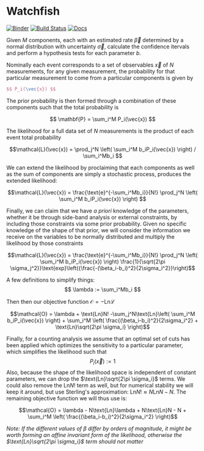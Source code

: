 # Watchfish

[![Binder](https://mybinder.org/badge_logo.svg)](https://mybinder.org/v2/gh/morganaskins/watchfish/master)
[![Build Status](https://travis-ci.com/MorganAskins/watchfish.svg?branch=master)](https://travis-ci.com/MorganAskins/watchfish)
[![Docs](https://img.shields.io/badge/docs-stable-blue.svg)](https://morganaskins.github.io/watchfish)

Given $M$ components, each with an estimated rate $\vec{\beta}$ determined by a
normal distribution with uncertainty $\vec{\sigma}$, calculate the confidence
itervals and perform a hypothesis tests for each parameter $b$.

Nominally each event corresponds to a set of observables $\vec{x}$ of $N$
measurements, for any given measurement, the probability for that particular
measurement to come from a particular components is given by

```Latex
$$ P_i(\vec{x}) $$
```

The prior probability is then formed through a combination of these components
such that the total probability is 

$$ \mathbf{P} = \sum_i^M P_i(\vec{x}) $$

The likelihood for a full data set of $N$ measurements is the product of each
event total probability

$$\mathcal{L}(\vec{x}) = \prod_j^N \left( \sum_i^M b_iP_i(\vec{x}) \right) / \sum_i^Mb_i $$

We can extend the likelihood by proclaiming that each components as well as the
sum of components are simply a stochastic process, produces the extended
likelihood:

$$\mathcal{L}(\vec{x}) = \frac{\text{e}^{-\sum_i^Mb_i}}{N!} \prod_j^N \left( \sum_i^M b_iP_i(\vec{x}) \right) $$

Finally, we can claim that we have _a priori_ knowledge of the parameters,
whether it be through side-band analysis or external constraints, by including
those constraints via some prior probability. Given no specific knowledge of
the shape of that prior, we will consider the information we receive on the
variables to be normally distributed and multiply the likelihood by those
constraints

$$\mathcal{L}(\vec{x}) = \frac{\text{e}^{-\sum_i^Mb_i}}{N!} \prod_j^N \left( \sum_i^M b_iP_i(\vec{x}) \right) \frac{1}{\sqrt{2\pi \sigma_j^2}}\text{exp}\left({\frac{-(\beta_i-b_i)^2}{2\sigma_i^2}}\right)$$

A few definitions to simplify things:
$$ \lambda := \sum_i^Mb_i $$

Then then our objective function $\mathcal{O} = -\text{Ln}\mathcal{L}$

$$\mathcal{O} = \lambda + \text{Ln}N! -\sum_j^N\text{Ln}\left( \sum_i^M b_iP_i(\vec{x}) \right) + \sum_i^M \left( \frac{(\beta_i-b_i)^2}{2\sigma_i^2} + \text{Ln}\sqrt{2\pi \sigma_i} \right)$$

Finally, for a counting analysis we assume that an optimal set of cuts has been
applied which optimizes the sensitivity to a particular parameter, which
simplifies the likelihood such that
$$ P_i(\vec{x}) := 1 $$
Also, because the shape of the likelihood space is independent of constant
parameters, we can drop the $\text{Ln}\sqrt{2\pi \sigma_i}$ terms. We could
also remove the $\text{Ln}N!$ term as well, but for numerical stability we will
keep it around, but use Sterling's approximation: $\text{Ln}N! \approx
N\text{Ln}N - N$. The remaining objective function we will thus use is:

$$\mathcal{O} = \lambda - N\text{Ln}\lambda + N\text{Ln}N - N + \sum_i^M \left( \frac{(\beta_i-b_i)^2}{2\sigma_i^2} \right)$$

_Note: If the different values of $\beta$ differ by orders of magnitude, it
might be worth forming an affine invariant form of the likelihood, otherwise
the $\text{Ln}\sqrt{2\pi \sigma_i}$ term should not matter_
